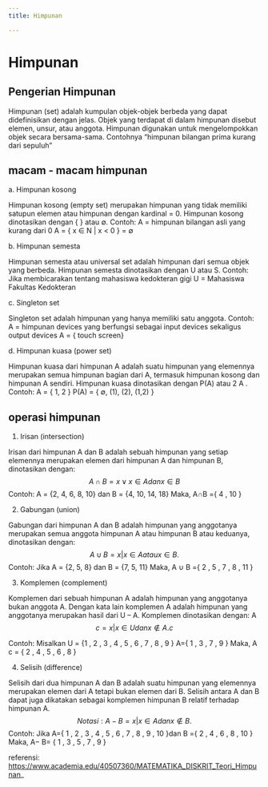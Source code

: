 ```yaml
---
title: Himpunan

---
```


# Himpunan

## Pengerian Himpunan
Himpunan (set) adalah kumpulan objek-objek berbeda yang dapat 
didefinisikan dengan jelas. Objek yang terdapat di dalam himpunan disebut 
elemen, unsur, atau anggota. Himpunan digunakan untuk mengelompokkan 
objek secara bersama-sama. Contohnya “himpunan bilangan prima kurang dari 
sepuluh”

## macam - macam himpunan

a. Himpunan kosong 

Himpunan kosong (empty set) merupakan himpunan yang tidak 
memiliki satupun elemen atau himpunan dengan kardinal = 0. Himpunan 
kosong dinotasikan dengan { } atau ∅. 
Contoh: 
A = himpunan bilangan asli yang kurang dari 0 
A = { x ∈ N | x < 0 } = ∅ 

b. Himpunan semesta 

Himpunan semesta atau universal set adalah himpunan dari semua 
objek yang berbeda. Himpunan semesta dinotasikan dengan U atau S. 
Contoh: 
Jika membicarakan tentang mahasiswa kedokteran gigi 
U = Mahasiswa Fakultas Kedokteran 

c. Singleton set 

Singleton set adalah himpunan yang hanya memiliki satu anggota. 
Contoh: 
A = himpunan devices yang berfungsi sebagai input devices sekaligus 
output devices 
A = { touch screen} 

d. Himpunan kuasa (power set) 

Himpunan kuasa dari himpunan A adalah suatu himpunan yang 
elemennya merupakan semua himpunan bagian dari A, termasuk himpunan kosong dan himpunan A sendiri. Himpunan kuasa dinotasikan 
dengan P(A) atau 
2 
A 
. 
Contoh: 
A = { 1, 2 } 
P(A) = { ∅, (1), (2), (1,2) }

## operasi himpunan

1. Irisan (intersection)

Irisan dari himpunan A dan B adalah sebuah himpunan yang setiap 
elemennya merupakan elemen dari himpunan A dan himpunan B, 
dinotasikan dengan: 
$$
A∩B ={ x ∨ x ∈ A dan x ∈ B } 
$$
Contoh: 
A = {2, 4, 6, 8, 10} dan B = {4, 10, 14, 18} 
Maka, A∩B ={ 4 , 10 } 

2. Gabungan (union) 

Gabungan dari himpunan A dan B adalah himpunan yang anggotanya 
merupakan semua anggota himpunan A atau himpunan B atau keduanya, 
dinotasikan dengan: 
$$
A ∪ B ={ x|x ∈ Aatau x ∈ B } . 
$$
Contoh: 
Jika A = {2, 5, 8} dan B = {7, 5, 11} 
Maka, A ∪ B ={ 2 , 5 , 7 , 8 , 11 } 

3. Komplemen (complement) 

Komplemen dari sebuah himpunan A adalah himpunan yang 
anggotanya bukan anggota A. Dengan kata lain komplemen A adalah 
himpunan yang anggotanya merupakan hasil dari U – A. Komplemen 
dinotasikan dengan: A 
$$ 
c = { x | x ∈ U dan x ∉ A } . c 
$$

Contoh: 
Misalkan U = {1 , 2 , 3 , 4 , 5 , 6 , 7 , 8 , 9 } 
A={ 1 , 3 , 7 , 9 } 
Maka, A 
c = { 2 , 4 , 5 , 6 , 8 } 

4. Selisih (difference)

Selisih dari dua himpunan A dan B adalah suatu himpunan yang 
elemennya merupakan elemen dari A tetapi bukan elemen dari B. Selisih 
antara A dan B dapat juga dikatakan sebagai komplemen himpunan B 
relatif terhadap himpunan A.
$$ Notasi: A− B= { x|x ∈ A dan x ∉ B } . 
$$
Contoh: 
Jika A={ 1 , 2 , 3 , 4 , 5 , 6 , 7 , 8 , 9 , 10 }dan B ={ 2 , 4 , 6 , 8 , 10 } 
Maka, A− B= { 1 , 3 , 5 , 7 , 9 }

referensi: https://www.academia.edu/40507360/MATEMATIKA_DISKRIT_Teori_Himpunan_
